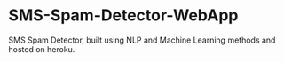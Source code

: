 # SMS-Spam-Detector-WebApp
SMS Spam Detector, built using NLP and Machine Learning methods and hosted on heroku.
